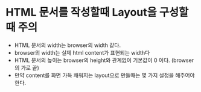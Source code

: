 # HTML 문서를 작성할때 Layout을 구성할때 주의

- HTML 문서의 width는 browser의 width 같다.
- browser의 width는 실제 html content가 표현되는 width다
- HTML 문서의 높이는 browser의 height와 관계없이 기본값이 0 이다. (browser의 가로 끝)
- 만약 content를 화면 가득 채워지는 layout으로 만들때는 몇 가지 설정을 해주어야 한다.
